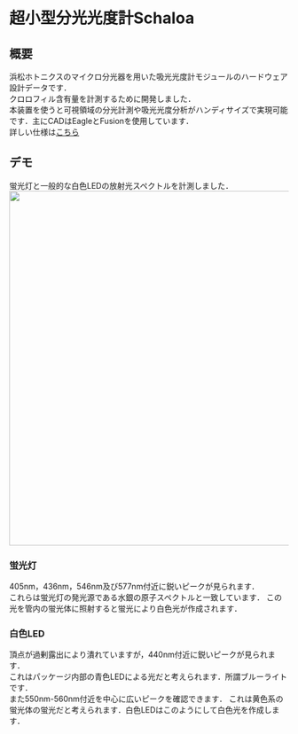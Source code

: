 # 超小型分光光度計Schaloa
## 概要
浜松ホトニクスのマイクロ分光器を用いた吸光光度計モジュールのハードウェア設計データです．  
クロロフィル含有量を計測するために開発しました．  
本装置を使うと可視領域の分光計測や吸光光度分析がハンディサイズで実現可能です．主にCADはEagleとFusionを使用しています．  
詳しい仕様は[こちら](design_specifications.pdf)  

## デモ
蛍光灯と一般的な白色LEDの放射光スペクトルを計測しました．
<img src="https://user-images.githubusercontent.com/62766332/222387452-93fbff67-2ea6-42b1-9f50-62c6027abcb7.png" width="640">

### 蛍光灯
405nm，436nm，546nm及び577nm付近に鋭いピークが見られます．  
これらは蛍光灯の発光源である水銀の原子スペクトルと一致しています．
この光を管内の蛍光体に照射すると蛍光により白色光が作成されます．

### 白色LED
頂点が過剰露出により潰れていますが，440nm付近に鋭いピークが見られます．  
これはパッケージ内部の青色LEDによる光だと考えられます．所謂ブルーライトです．  
また550nm-560nm付近を中心に広いピークを確認できます．
これは黄色系の蛍光体の蛍光だと考えられます．白色LEDはこのようにして白色光を作成します．    
